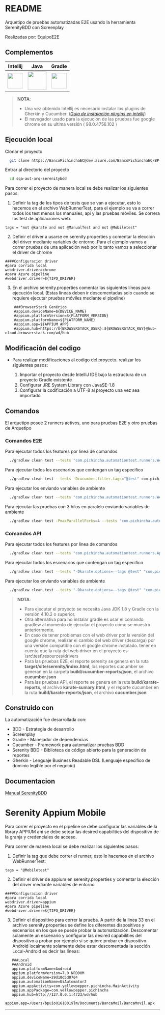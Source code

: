 # README

Arquetipo de pruebas automatizadas E2E usando la herramienta SerenityBDD con Screenplay

Realizadas por: EquipoE2E

## Complementos


|**Intellij**|**Java**|**Gradle**|
| :----: | :----: | :----:  |
|[<img width="50" height="50" src="https://cdn.iconscout.com/icon/free/png-128/intellij-idea-569199.png">](https://www.jetbrains.com/es-es/idea/download/#section=windows)|[<img height="60" src="https://www.oracle.com/a/ocom/img/cb71-java-logo.png">](https://www.oracle.com/java/technologies/javase/javase-jdk8-downloads.html)|[<img height="50" src="https://gradle.org/images/gradle-knowledge-graph-logo.png?20170228">](https://gradle.org/releases/)|
> **NOTA**: 
> * Una vez obtenido Intellij es necesario instalar los plugins de Gherkin y Cucumber. (*[Guia de instalación plugins en intellij](https://www.jetbrains.com/help/idea/managing-plugins.html)*) 
> * El navegador usado para la ejecución de las pruebas fue google chrome en su ultima versión ( 98.0.4758.102 )

## Ejecución local

Clonar el proyecto

```bash
  git clone https://BancoPichinchaEC@dev.azure.com/BancoPichinchaEC/BP-Quality-Management/_git/sqa-aut-arq-serenitybdd
```

Entrar al directorio del proyecto

```bash
  cd sqa-aut-arq-serenitybdd
```
Para correr el proyecto de manera local se debe realizar los siguientes pasos:
1. Definir la tag de los tipos de tests que se van a ejecutar, esto lo hacemos en el archivo WebRunnerTest, para el ejemplo se va a correr todos los test menos los manuales, api y las pruebas móviles. Se correra los test de aplicaciones web.
```
tags = "not @karate and not @ManualTest and not @Mobiletest"
```

2. Definir el driver a usarse en serenity.properties y comentar la elección del driver mediante variables de entorno. Para el ejemplo vamos a correr pruebas de una aplicación web por lo tanto vamos a seleccionar el driver de chrome
```
####Configuracion driver
#para corrida local
webdriver.driver=chrome
#para Azure pipeline
#webdriver.driver=${TIPO_DRIVER}
```

3. En el archivo serenity.properties comentar las siguientes líneas para ejecución local.
   (Estas líneas deben ir descomentadas solo cuando se requiere ejecutar pruebas móviles mediante el pipeline)
```
    ###BrowserStack Genérico
    #appium.deviceName=${DEVICE_NAME}
    #appium.platformVersion=${PLATFORM_VERSION}
    #appium.platformName=${PLATFORM_NAME}
    #appium.app=${APPIUM_APP}
    #appium.hub=https://${BROWSERSTACK_USER}:${BROWSERSTACK_KEY}@hub-cloud.browserstack.com/wd/hub
```


## Modificación del codigo

- Para realizar modificaciones al codigo del proyecto. realizar los siguientes pasos: 

     
	 1. Importar el proyecto desde IntelliJ IDE bajo la estructura de un proyecto Gradle existente
	 2. Configurar JRE System Library con JavaSE-1.8
	 3. Configurar la codificación a UTF-8 al proyecto una vez sea importado

## Comandos

El arquetipo posee 2 runners activos, uno para pruebas E2E y otro pruebas de Arquetipo

### Comandos E2E

Para ejecutar todos los features por linea de comandos
```bash
  ./gradlew clean test --tests "com.pichincha.automationtest.runners.WebRunnerTest"
```

Para ejecutar todos los escenarios que contengan un tag especifico
```bash
  ./gradlew clean test --tests -Dcucumber.filter.tags="@test" com.pichincha.automationtest.runners.WebRunnerTest
```

Para ejecutar los  enviando variables de ambiente
```bash
  ./gradlew clean test --tests "com.pichincha.automationtest.runners.WebRunnerTest" -Dvariable1=test
```

Para ejecutar las pruebas con 3 hilos en paralelo  enviando variables de ambiente
```bash
  ./gradlew clean test -PmaxParallelForks=4 --tests "com.pichincha.automationtest.runners.parallel.*" aggregate -i -Dvariable=test
```

### Comandos API

Para ejecutar todos los features por linea de comandos
```bash
  ./gradlew clean test --tests "com.pichincha.automationtest.runners.ApiRunnerTest"
```

Para ejecutar todos los escenarios que contengan un tag especifico
```bash
  ./gradlew clean test --tests "-Dkarate.options=--tags @test" "com.pichincha.automationtest.runners.ApiRunnerTest"
```

Para ejecutar los  enviando variables de ambiente
```bash
  ./gradlew clean test --tests "-Dkarate.options=--tags @test" "com.pichincha.automationtest.runners.ApiRunnerTest" -Dvariable1=test
```

> **NOTA**:
> * Para ejecutar el proyecto se necesita Java JDK 1.8 y Gradle con la versión 4.10.2 o superior.
> * Otra alternativa para no instalar gradle es usar el comando gradlew al momento de ejecutar el proyecto como se muestro anteriormente.
> * En caso de tener problemas con el web driver por la versión del google chrome, realizar el cambio del web driver (descarga) por una versión compatible con el google chrome instalado. tener en cuenta que la  ruta del web driver en el proyecto es \src\test\resources\drivers
> * Para las pruebas E2E, el reporte serenity se genera en la ruta **target/site/serenity/index.html**, los reportes cucumber se generan en la carpeta **build/cucumber-reports/json**, el archivo **cucumber.json**
> * Para las pruebas API, el reporte se genera en la ruta **build/karate-reports**, el archivo **karate-sumary.html**, y el reporte cucumber en la ruta **build/karate-reports/json**, el archivo **cucumber.json**

## Construido con

La automatización fue desarrollada con:

* BDD - Estrategia de desarrollo
* Screenplay 
* Gradle - Manejador de dependencias
* Cucumber - Framework para automatizar pruebas BDD
* Serenity BDD - Biblioteca de código abierto para la generación de reportes
* Gherkin - Lenguaje Business Readable DSL (Lenguaje especifico de dominio legible por el negocio)

## Documentacion

[Manual SerenityBDD](https://pichincha.atlassian.net/wiki/spaces/CS/pages/2440757667/Manual+Arquetipo+SerenityBDD+ScreenPlay)


# Serenity Appium Mobile

Para correr el proyecto en el pipeline se debe configurar las variables de la library APPIUM ahi se debe setear las desired capabilities del dispositivo de la granja y credenciales de acceso.

Para correr de manera local se debe realizar los siguientes pasos:
1. Definir la tag que debe correr el runner, esto lo hacemos en el archivo WebRunnerTest: 
```
tags = "@Mobiletest"
```

2. Definir el driver de appium en serenity.properties y comentar la elección del driver mediante variables de entorno
```
####Configuracion driver
#para corrida local
webdriver.driver=appium
#para Azure pipeline
#webdriver.driver=${TIPO_DRIVER}
```

3. Definir el dispositivo para correr la prueba. A partir de la linea 33 en el archivo serenity.properties se define los diferentes dispositivos y escenarios en los que se puede probar la automatización. Descomentar solamente un escenario y configurar las desired capabilities del dispositivo a probar por ejemplo si se quiere probar en dispositivo Android localmente solamente debe estar descomentada la sección Local-Android es decir las líneas:

```
   ###Local
   ##Android
   appium.platformName=Android
   appium.platformVersion=7.0 NRD90M
   appium.deviceName=29d10d5d0704
   appium.automationName=UiAutomator2
   appium.appActivity=com.yellowpepper.pichincha.MainActivity
   appium.appPackage=com.yellowpepper.pichincha
   appium.hub=http://127.0.0.1:4723/wd/hub
   appium.app=/Users/bpuio01610019lm/Documents/BancaMoil/BancaMovil.apk

```
------------
